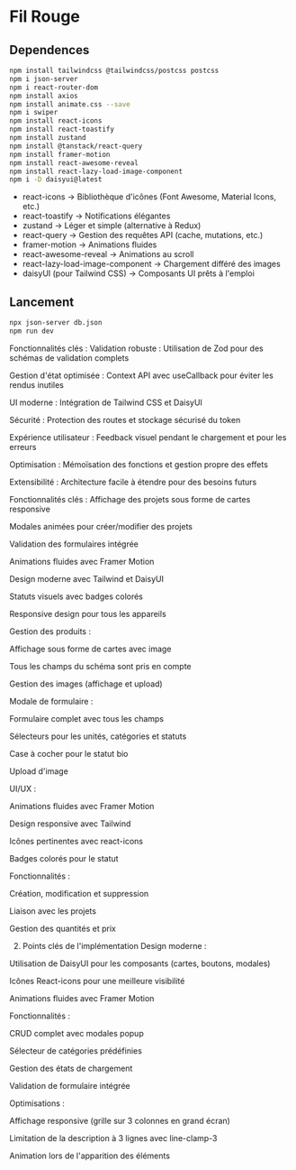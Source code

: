 # Fil Rouge

## Dependences
```bash
npm install tailwindcss @tailwindcss/postcss postcss
npm i json-server  
npm i react-router-dom
npm install axios 
npm install animate.css --save
npm i swiper
npm install react-icons
npm install react-toastify
npm install zustand
npm install @tanstack/react-query
npm install framer-motion
npm install react-awesome-reveal
npm install react-lazy-load-image-component
npm i -D daisyui@latest
```

- react-icons → Bibliothèque d'icônes (Font Awesome, Material Icons, etc.)
- react-toastify → Notifications élégantes
- zustand → Léger et simple (alternative à Redux)
- react-query → Gestion des requêtes API (cache, mutations, etc.)
- framer-motion → Animations fluides
- react-awesome-reveal → Animations au scroll
- react-lazy-load-image-component → Chargement différé des images
- daisyUI (pour Tailwind CSS) → Composants UI prêts à l'emploi

## Lancement
```bash
npx json-server db.json
npm run dev
```

Fonctionnalités clés :
Validation robuste : Utilisation de Zod pour des schémas de validation complets

Gestion d'état optimisée : Context API avec useCallback pour éviter les rendus inutiles

UI moderne : Intégration de Tailwind CSS et DaisyUI

Sécurité : Protection des routes et stockage sécurisé du token

Expérience utilisateur : Feedback visuel pendant le chargement et pour les erreurs

Optimisation : Mémoïsation des fonctions et gestion propre des effets

Extensibilité : Architecture facile à étendre pour des besoins futurs

Fonctionnalités clés :
Affichage des projets sous forme de cartes responsive

Modales animées pour créer/modifier des projets

Validation des formulaires intégrée

Animations fluides avec Framer Motion

Design moderne avec Tailwind et DaisyUI

Statuts visuels avec badges colorés

Responsive design pour tous les appareils

Gestion des produits :

Affichage sous forme de cartes avec image

Tous les champs du schéma sont pris en compte

Gestion des images (affichage et upload)

Modale de formulaire :

Formulaire complet avec tous les champs

Sélecteurs pour les unités, catégories et statuts

Case à cocher pour le statut bio

Upload d'image

UI/UX :

Animations fluides avec Framer Motion

Design responsive avec Tailwind

Icônes pertinentes avec react-icons

Badges colorés pour le statut

Fonctionnalités :

Création, modification et suppression

Liaison avec les projets

Gestion des quantités et prix

2. Points clés de l'implémentation
Design moderne :

Utilisation de DaisyUI pour les composants (cartes, boutons, modales)

Icônes React-icons pour une meilleure visibilité

Animations fluides avec Framer Motion

Fonctionnalités :

CRUD complet avec modales popup

Sélecteur de catégories prédéfinies

Gestion des états de chargement

Validation de formulaire intégrée

Optimisations :

Affichage responsive (grille sur 3 colonnes en grand écran)

Limitation de la description à 3 lignes avec line-clamp-3

Animation lors de l'apparition des éléments
